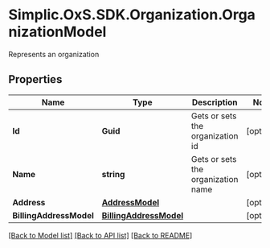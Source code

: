 # Simplic.OxS.SDK.Organization.OrganizationModel
Represents an organization

## Properties

Name | Type | Description | Notes
------------ | ------------- | ------------- | -------------
**Id** | **Guid** | Gets or sets the organization id | [optional] 
**Name** | **string** | Gets or sets the organization name | [optional] 
**Address** | [**AddressModel**](AddressModel.md) |  | [optional] 
**BillingAddressModel** | [**BillingAddressModel**](BillingAddressModel.md) |  | [optional] 

[[Back to Model list]](../README.md#documentation-for-models) [[Back to API list]](../README.md#documentation-for-api-endpoints) [[Back to README]](../README.md)

